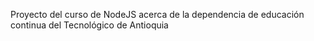 Proyecto del curso de NodeJS acerca de la dependencia de educación continua del Tecnológico de Antioquia
